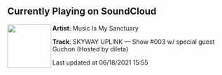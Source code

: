 ## Currently Playing on SoundCloud

[<img align="left" width="100" src="https://i1.sndcdn.com/artworks-gjRxrDB3kdbXtBVv-SV77sg-t500x500.jpg">](https://soundcloud.com/musicismysanctuary/skyway-uplink-show-003-w-special-guest-guchon-hosted-by-dileta)

**Artist**: Music Is My Sanctuary 

**Track**: SKYWAY UPLINK — Show #003 w/ special guest Guchon (Hosted by dileta)

Last updated at 06/18/2021 15:55
